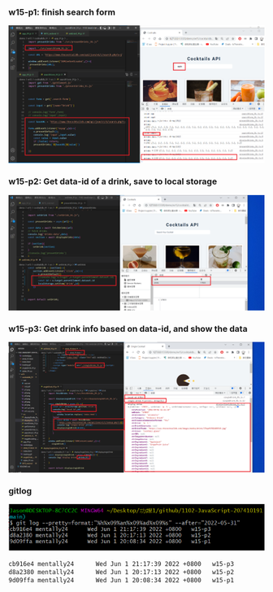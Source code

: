 ### w15-p1: finish search form

![](./cocktaildb_91/md/w15-p1.png)

### w15-p2: Get data-id of a drink, save to local storage

![](./cocktaildb_91/md/w15-p2.png)

### w15-p3: Get drink info based on data-id, and show the data

![](./cocktaildb_91/md/w15-p3.png)


### gitlog
![](./cocktaildb_91/md/w15-gitlog.png)


```
cb916e4 mentally24      Wed Jun 1 21:17:39 2022 +0800   w15-p3
d8a2380 mentally24      Wed Jun 1 20:17:13 2022 +0800   w15-p2
9d09ffa mentally24      Wed Jun 1 20:08:34 2022 +0800   w15-p1


```